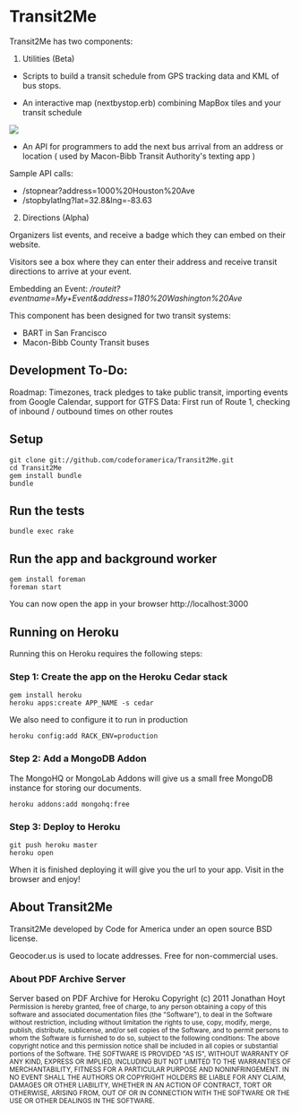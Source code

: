 # Transit2Me

Transit2Me has two components:

1) Utilities (Beta)

- Scripts to build a transit schedule from GPS tracking data and KML of bus stops.

- An interactive map (nextbystop.erb) combining MapBox tiles and your transit schedule

<img src="http://i.imgur.com/VEzJU.png"/>
<br/>

- An API for programmers to add the next bus arrival from an address or location ( used by Macon-Bibb Transit Authority's texting app )

Sample API calls:
<ul>
<li>/stopnear?address=1000%20Houston%20Ave</li>
<li>/stopbylatlng?lat=32.8&lng=-83.63</li>
</ul>

2) Directions (Alpha)

Organizers list events, and receive a badge which they can embed on their website.

Visitors see a box where they can enter their address and receive transit directions to arrive at your event.

Embedding an Event: <i>/routeit?eventname=My+Event&address=1180%20Washington%20Ave</i>

This component has been designed for two transit systems:
<ul>
<li>BART in San Francisco</li>
<li>Macon-Bibb County Transit buses</li>
</ul>

## Development To-Do:

Roadmap: Timezones, track pledges to take public transit, importing events from Google Calendar, support for GTFS
Data: First run of Route 1, checking of inbound / outbound times on other routes


## Setup

    git clone git://github.com/codeforamerica/Transit2Me.git
    cd Transit2Me
    gem install bundle
    bundle

## Run the tests

    bundle exec rake

## Run the app and background worker

    gem install foreman
    foreman start

You can now open the app in your browser http://localhost:3000

## Running on Heroku

Running this on Heroku requires the following steps:

### Step 1: Create the app on the Heroku Cedar stack

    gem install heroku
    heroku apps:create APP_NAME -s cedar

We also need to configure it to run in production

    heroku config:add RACK_ENV=production

### Step 2: Add a MongoDB Addon

The MongoHQ or MongoLab Addons will give us a small free MongoDB instance for storing our documents.

    heroku addons:add mongohq:free

### Step 3: Deploy to Heroku

    git push heroku master
    heroku open

When it is finished deploying it will give you the url to your app. Visit in the browser and enjoy!


## About Transit2Me
Transit2Me developed by Code for America under an open source BSD license.

Geocoder.us is used to locate addresses. Free for non-commercial uses.

### About PDF Archive Server

Server based on PDF Archive for Heroku Copyright (c) 2011 Jonathan Hoyt
<small>Permission is hereby granted, free of charge, to any person obtaining a copy of this software and associated documentation files (the "Software"), to deal in the Software without restriction, including without limitation the rights to use, copy, modify, merge, publish, distribute, sublicense, and/or sell copies of the Software, and to permit persons to whom the Software is furnished to do so, subject to the following conditions:
The above copyright notice and this permission notice shall be included in all copies or substantial portions of the Software.
THE SOFTWARE IS PROVIDED "AS IS", WITHOUT WARRANTY OF ANY KIND, EXPRESS OR IMPLIED, INCLUDING BUT NOT LIMITED TO THE WARRANTIES OF MERCHANTABILITY, FITNESS FOR A PARTICULAR PURPOSE AND NONINFRINGEMENT. IN NO EVENT SHALL THE AUTHORS OR COPYRIGHT HOLDERS BE LIABLE FOR ANY CLAIM, DAMAGES OR OTHER LIABILITY, WHETHER IN AN ACTION OF CONTRACT, TORT OR OTHERWISE, ARISING FROM, OUT OF OR IN CONNECTION WITH THE SOFTWARE OR THE USE OR OTHER DEALINGS IN THE SOFTWARE.</small>
